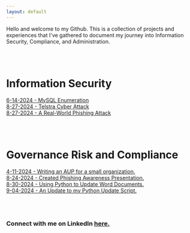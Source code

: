 ```yaml
---
layout: default
---
```


Hello and welcome to my Github. This is a collection of projects and experiences that I've gathered to document my journey into Information Security, Compliance, and Administration.

<br/><br/>
# Information Security

[6-14-2024 - MySQL Enumeration](./20240614-thm-mysqlenumeration.md)  
[8-27-2024 - Telstra Cyber Attack](./20240827-forage-telstra.md)  
[8-27-2024 - A Real-World Phishing Attack](./20240827-real-phish.md)  

<br/><br/>
# Governance Risk and Compliance

[4-11-2024 - Writing an AUP for a small organization.](./20240411-grc-aup.md)  
[8-24-2024 - Created Phishing Awareness Presentation.](./20240824-grc-phishaware.md)  
[8-30-2024 - Using Python to Update Word Documents.](./20240903-pythonupdates.md)  
[9-04-2024 - An Update to my Python Update Script.](./20240904-pythonupdates2.md)


<br/><br/>
### Connect with me on LinkedIn [here.](https://www.linkedin.com/in/justin-roederer/)

